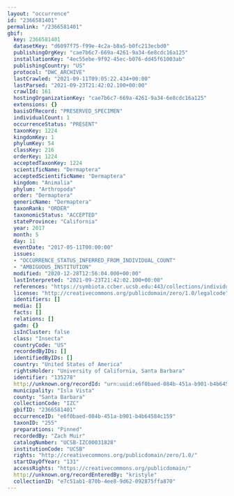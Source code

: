 ```yaml
---
layout: "occurrence"
id: "2366581401"
permalink: "/2366581401"
gbif:
  key: 2366581401
  datasetKey: "d6097f75-f99e-4c2a-b8a5-b0fc213ecbd0"
  publishingOrgKey: "cae7b6c7-669a-4261-9a34-6e8cdc16a125"
  installationKey: "4ec55ebe-9f92-45ec-b076-dd45f61003ab"
  publishingCountry: "US"
  protocol: "DWC_ARCHIVE"
  lastCrawled: "2021-09-11T09:05:22.434+00:00"
  lastParsed: "2021-09-23T21:42:02.100+00:00"
  crawlId: 161
  hostingOrganizationKey: "cae7b6c7-669a-4261-9a34-6e8cdc16a125"
  extensions: {}
  basisOfRecord: "PRESERVED_SPECIMEN"
  individualCount: 1
  occurrenceStatus: "PRESENT"
  taxonKey: 1224
  kingdomKey: 1
  phylumKey: 54
  classKey: 216
  orderKey: 1224
  acceptedTaxonKey: 1224
  scientificName: "Dermaptera"
  acceptedScientificName: "Dermaptera"
  kingdom: "Animalia"
  phylum: "Arthropoda"
  order: "Dermaptera"
  genericName: "Dermaptera"
  taxonRank: "ORDER"
  taxonomicStatus: "ACCEPTED"
  stateProvince: "California"
  year: 2017
  month: 5
  day: 11
  eventDate: "2017-05-11T00:00:00"
  issues:
  - "OCCURRENCE_STATUS_INFERRED_FROM_INDIVIDUAL_COUNT"
  - "AMBIGUOUS_INSTITUTION"
  modified: "2020-12-28T12:56:04.000+00:00"
  lastInterpreted: "2021-09-23T21:42:02.100+00:00"
  references: "https://symbiota.ccber.ucsb.edu:443/collections/individual/index.php?occid=135278"
  license: "http://creativecommons.org/publicdomain/zero/1.0/legalcode"
  identifiers: []
  media: []
  facts: []
  relations: []
  gadm: {}
  isInCluster: false
  class: "Insecta"
  countryCode: "US"
  recordedByIDs: []
  identifiedByIDs: []
  country: "United States of America"
  rightsHolder: "University of California, Santa Barbara"
  identifier: "135278"
  http://unknown.org/recordId: "urn:uuid:e6f0baed-084b-451a-b901-b4b64584c159"
  municipality: "Isla Vista"
  county: "Santa Barbara"
  collectionCode: "IZC"
  gbifID: "2366581401"
  occurrenceID: "e6f0baed-084b-451a-b901-b4b64584c159"
  taxonID: "255"
  preparations: "Pinned"
  recordedBy: "Zach Muir"
  catalogNumber: "UCSB-IZC00031828"
  institutionCode: "UCSB"
  rights: "http://creativecommons.org/publicdomain/zero/1.0/"
  startDayOfYear: "131"
  accessRights: "https://creativecommons.org/publicdomain/"
  http://unknown.org/recordEnteredBy: "kristyle"
  collectionID: "e7c51ab1-870b-4ee8-9d62-092875ffa870"
---
```


